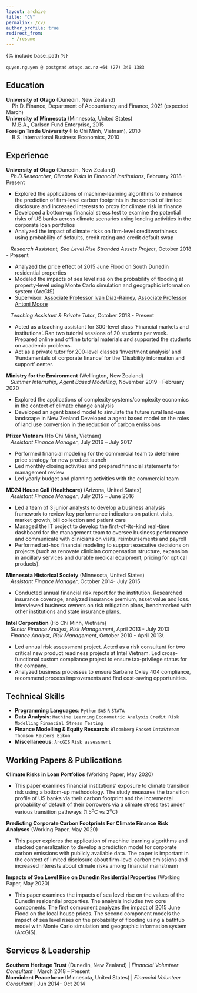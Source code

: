 ```yaml
---
layout: archive
title: "CV"
permalink: /cv/
author_profile: true
redirect_from:
  - /resume
---
```


{% include base_path %}

[]() `quyen.nguyen @ postgrad.otago.ac.nz` `+64 (27) 340 1383`

## Education
**University of Otago** (Dunedin, New Zealand)\
&nbsp;&nbsp;&nbsp;&nbsp;Ph.D. Finance, Department of Accountancy and Finance,  2021 (expected March)\
**University of Minnesota** (Minnesota, United States)\
&nbsp;&nbsp;&nbsp;&nbsp;M.B.A., Carlson Fund Enterprise, 2015\
**Foreign Trade University** (Ho Chi Minh, Vietnam), 2010\
&nbsp;&nbsp;&nbsp;&nbsp;B.S. International Business Economics, 2010


## Experience
**University of Otago** (Dunedin, New Zealand)\
&nbsp;&nbsp;&nbsp;*Ph.D.Researcher, Climate Risks in Financial Institutions*, February 2018 - Present 
  * Explored the applications of machine-learning algorithms to enhance the prediction of firm-level carbon footprints in the context of limited disclosure and increased interests to proxy for climate risk in finance 
  * Developed a bottom-up financial stress test to examine the potential risks of US banks across climate scenarios using lending activities in the corporate loan portfolios 
  * Analyzed the impact of climate risks on firm-level creditworthiness using probability of defaults, credit rating and credit default swap 
 

&nbsp;&nbsp;&nbsp;*Research Assistant, Sea Level Rise Stranded Assets Project*, October 2018 - Present 
  * Analyzed the price effect of 2015 June Flood on South Dunedin residential properties 
  * Modeled the impacts of sea level rise on the probability of flooding at property-level using Monte Carlo simulation and geographic information system (ArcGIS)
  * Supervisor: [Associate Professor Ivan Diaz-Rainey](https://www.otago.ac.nz/accountancyfinance/staff/otago032953.html), [Associate Professor Antoni Moore](https://www.otago.ac.nz/surveying/people/otago040651.html) 

&nbsp;&nbsp;&nbsp;*Teaching Assistant & Private Tutor*, October 2018 - Present 
  * Acted as a teaching assistant for 300-level class ‘Financial markets and institutions’. Ran two tutorial sessions of 20 students per week. Prepared online and offline tutorial materials and supported the students on academic problems.  
  * Act as a private tutor for 200-level classes ‘Investment analysis’ and ‘Fundamentals of corporate finance’ for the ‘Disability information and support’ center.

**Ministry for the Environment** (Wellington, New Zealand)\
&nbsp;&nbsp;&nbsp;*Summer Internship, Agent Based Modelling*, November 2019 - February 2020 
  * Explored the applications of complexity systems/complexity economics in the context of climate change analysis  
  * Developed an agent based model to simulate the future rural land-use landscape in New Zealand Developed a agent based model on the roles of land use conversion in the reduction of carbon emissions 
  
**Pfizer Vietnam** (Ho Chi Minh, Vietnam)\
&nbsp;&nbsp;&nbsp;*Assistant Finance Manager*, July 2016 – July 2017 
  * Performed financial modeling for the commercial team to determine price strategy for new product launch  
  * Led monthly closing activities and prepared financial statements for management review 
  * Led yearly budget and planning activities with the commercial team 

**MD24 House Call (Healthcare)** (Arizona, United States)\
&nbsp;&nbsp;&nbsp;*Assistant Finance Manager*, July 2015 – June 2016 
  * Led a team of 3 junior analysts to develop a business analysis framework to review key performance indicators on patient visits, market growth, bill collection and patient care
  * Managed the IT project to develop the first-of-its-kind real-time dashboard for the management team to oversee business performance and  communicate with clinicians on visits, reimbursements and payroll 
  * Performed ad-hoc financial modeling to support executive decisions on projects (such as renovate clinician compensation structure, expansion in ancillary services and durable medical equipment, pricing for optical products). 

**Minnesota Historical Society** (Minnesota, United States)\
&nbsp;&nbsp;&nbsp;*Assistant Finance Manager*, October 2014- July 2015 
  * Conducted annual financial risk report for the institution.  Researched insurance coverage, analyzed insurance premium, asset value and loss. Interviewed business owners on risk mitigation plans, benchmarked with other institutions and state insurance plans.   
  
**Intel Corporation** (Ho Chi Minh, Vietnam)\
&nbsp;&nbsp;&nbsp;*Senior Finance Analyst, Risk Management*, April 2013 - July 2013\
&nbsp;&nbsp;&nbsp;*Finance Analyst, Risk Management*, October 2010 - April 2013\
  * Led annual risk assessment project. Acted as a risk consultant for two critical new  product readiness projects at Intel Vietnam. Led cross-functional custom compliance project to ensure tax-privilege status for the company.  
  * Analyzed business processes to ensure Sarbane Oxley 404 compliance, recommend process improvements and find cost-saving opportunities. 
 

## Technical Skills
* **Programming Languages**: `Python` `SAS` `R` `STATA`
* **Data Analysis**: `Machine Learning` `Econometric Analysis` `Credit Risk Modelling` `Financial Stress Testing`
* **Finance Modelling & Equity Research**: `Bloomberg` `Facset` `DataStream` `Thomson Reuters Eikon`
* **Miscellaneous**: `ArcGIS` `Risk assessment`

## Working Papers & Publications
**Climate Risks in Loan Portfolios** (Working Paper, May 2020)
* This paper examines financial institutions’ exposure to climate transition risk using a bottom-up methodology. The study measures the transition profile of US banks via their carbon footprint and the incremental probability of default of their borrowers via a climate stress test under various transition pathways (1.5<sup>o</sup>C vs 2<sup>o</sup>C)  

**Predicting Corporate Carbon Footprints For Climate Finance Risk Analyses** (Working Paper, May 2020)
* This paper explores the application of machine learning algorithms and stacked generalization to develop a prediction model for corporate carbon emissions with publicly available data. The paper is important in the context of limited disclosure about firm-level carbon emissions and increased interests about climate risks among financial mainstream

**Impacts of Sea Level Rise on Dunedin Residential Properties** (Working Paper, May 2020)
* This paper examines the impacts of sea level rise on the values of the Dunedin residential properties. The analysis includes two core components. The first component analyzes the impact of 2015 June Flood on the local house prices. The second component models the impact of sea level rises on the probability of flooding using a bathtub model with Monte Carlo simulation and geographic information system (ArcGIS). 

## Services & Leadership
**Southern Heritage Trust** (Dunedin, New Zealand)    | *Financial Volunteer Consultant* | March 2018 – Present\
**Nonviolent Peaceforce** (Minnesota, United States)  | *Financial Volunteer Consultant* | Jun 2014- Oct 2014


